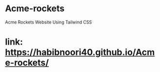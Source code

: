 # Acme-rockets
Acme Rockets Website Using Tailwind CSS
# link: https://habibnoori40.github.io/Acme-rockets/

